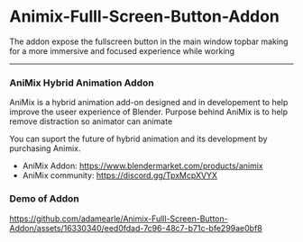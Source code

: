 # Animix-Fulll-Screen-Button-Addon
The addon expose the fullscreen button in the main window topbar making for a more immersive and focused experience while working

***
### AniMix Hybrid Animation Addon 
AniMix is a hybrid animation add-on designed and in developement to help improve the useer experience of Blender.
Purpose behind AniMix is to help remove distraction so animator can animate

You can suport the future of hybrid animation and its development by purchasing Animix. 
- AniMix Addon:   https://www.blendermarket.com/products/animix
- AniMix community:  https://discord.gg/TpxMcpXVYX

### Demo of Addon
https://github.com/adamearle/Animix-Fulll-Screen-Button-Addon/assets/16330340/eed0fdad-7c96-48c7-b71c-bfe299ae0bf8
